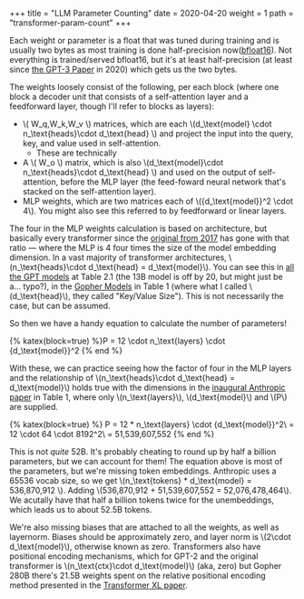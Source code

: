 +++
title = "LLM Parameter Counting"
date = 2020-04-20
weight = 1
path = "transformer-param-count"
+++

Each weight or parameter is a float that was tuned during training and is usually two bytes as most training is done half-precision now([bfloat16](https://en.wikipedia.org/wiki/Bfloat16_floating-point_format)). Not everything is trained/served bfloat16, but it's at least half-precision (at least since [the GPT-3 Paper](https://arxiv.org/pdf/2005.14165.pdf) in 2020) which gets us the two bytes.

The weights loosely consist of the following, per each block (where one block a decoder unit that consists of a self-attention layer and a feedforward layer, though I'll refer to blocks as layers):

 - \\( W_q,W_k,W_v \\) matrices, which are each \\(d_\text{model} \cdot n_\text{heads}\cdot d_\text{head} \\) and project the input into the query, key, and value used in self-attention.
    - These are technically
 - A \\( W_o \\) matrix, which is also \\(d_\text{model}\cdot n_\text{heads}\cdot d_\text{head} \\) and used on the output of self-attention, before the MLP layer (the feed-foward neural network that's stacked on the self-attention layer).
 - MLP weights, which are two matrices each of \\({d_\text{model}}^2 \cdot 4\\). You might also see this referred to by feedforward or linear layers.


The four in the MLP weights calculation is based on architecture, but basically every transformer since the [original from 2017](https://arxiv.org/pdf/1706.03762.pdf) has gone with that ratio — where the MLP is 4 four times the size of the model embedding dimension. In a vast majority of transformer architectures, \\(n_\text{heads}\cdot d_\text{head} = d_\text{model}\\). You can see this in [all the GPT models](https://arxiv.org/pdf/2005.14165.pdf) at Table 2.1 (the 13B model is off by 20, but might just be a... typo?), in the [Gopher Models](https://arxiv.org/pdf/2112.11446.pdf) in Table 1 (where what I called \\(d_\text{head}\\), they called "Key/Value Size"). This is not necessarily the case, but can be assumed.

So then we have a handy equation to calculate the number of parameters!

{% katex(block=true) %}P = 12 \cdot n_\text{layers} \cdot {d_\text{model}}^2 {% end %}

With these, we can practice seeing how the factor of four in the MLP layers and the relationship of \\(n_\text{heads}\cdot d_\text{head} = d_\text{model}\\) holds true with the dimensions in the [inaugural Anthropic paper](https://arxiv.org/pdf/2112.00861.pdf) in Table 1, where only \\(n_\text{layers}\\),  \\(d_\text{model}\\) and  \\(P\\) are supplied.

{% katex(block=true) %}
P = 12 * n_\text{layers} \cdot {d_\text{model}}^2\\
= 12 \cdot 64 \cdot 8192^2\\
= 51,539,607,552
{% end %}

This is not *quite* 52B. It's probably cheating to round up by half a billion parameters, but we can account for them! The equation above is most of the parameters, but we're missing token embeddings. Anthropic uses a 65536 vocab size, so we get \\(n_\text{tokens} * d_\text{model} = 536,870,912 \\). Adding \\(536,870,912 + 51,539,607,552 = 52,076,478,464\\). We acutally have that half a billion tokens twice for the unembeddings, which leads us to about 52.5B tokens.

We're also missing biases that are attached to all the weights, as well as layernorm. Biases should be approximately zero, and layer norm is \\(2\cdot d_\text{model}\\), otherwise known as zero. Transformers also have positional encoding mechanisms, which for GPT-2 and the original transformer is \\(n_\text{ctx}\cdot d_\text{model}\\) (aka, zero) but Gopher 280B there's 21.5B weights spent on the relative positional encoding method presented in the [Transformer XL paper](https://arxiv.org/abs/1901.02860).
